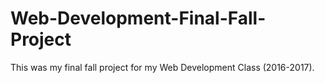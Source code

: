 # Web-Development-Final-Fall-Project
This was my final fall project for my Web Development Class (2016-2017). 
